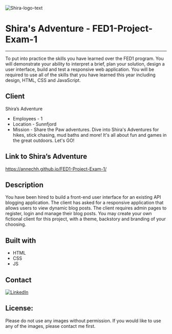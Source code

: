 ![Shira-logo-text](https://github.com/annechh/FED1-Project-Exam-1/assets/142426482/98b60796-ea6c-4035-bd5d-b3d0af7bb8c3)

# Shira's Adventure - FED1-Project-Exam-1
---
To put into practice the skills you have learned over the FED1 program. You will demonstrate your ability to interpret a brief, plan your solution, design a user interface, build and test a responsive web application. You will be required to use all of the skills that you have learned this year including design, HTML, CSS and JavaScript.

Client
---
Shira’s Adventure
- Employees - 1
- Location - Sunnfjord
- Mission - Share the Paw adventures.
Dive into Shira's Adventures for hikes, stick chasing, mud baths and more! It's all about fun and games in the great outdoors. Let's GO!


Link to Shira’s Adventure
---
https://annechh.github.io/FED1-Project-Exam-1/

Description
--- 
You have been hired to build a front-end user interface for an existing API blogging application. The client has asked for a responsive application that allows users to view dynamic blog posts. The client requires admin pages to register, login and manage their blog posts.
You may create your own fictional client for this project, with a theme, backstory and branding of your choosing.


Built with
---
- HTML
- CSS
- JS

Contact
---
[![LinkedIn](https://img.shields.io/badge/LinkedIn-0077B5?style=for-the-badge&logo=linkedin&logoColor=white)](https://www.linkedin.com/in/anne-cathrine-hauge-b893bbb3/)


License:
---
Please do not use any images without permission. If you would like to use any of the images, please contact me first.
